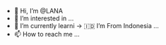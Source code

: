 - 👋 Hi, I’m @LANA
- 👀 I’m interested in ...
- 🌱 I’m currently learni
→ 🇮🇩 I’m From Indonesia ...
- 📫 How to reach me ...

<!---
AUTOSAFE/AUTOSAFE is a ✨ special ✨ repository because its `README.md` (this file) appears on your GitHub profile.
You can click the Preview link to take a look at your changes.
--->
